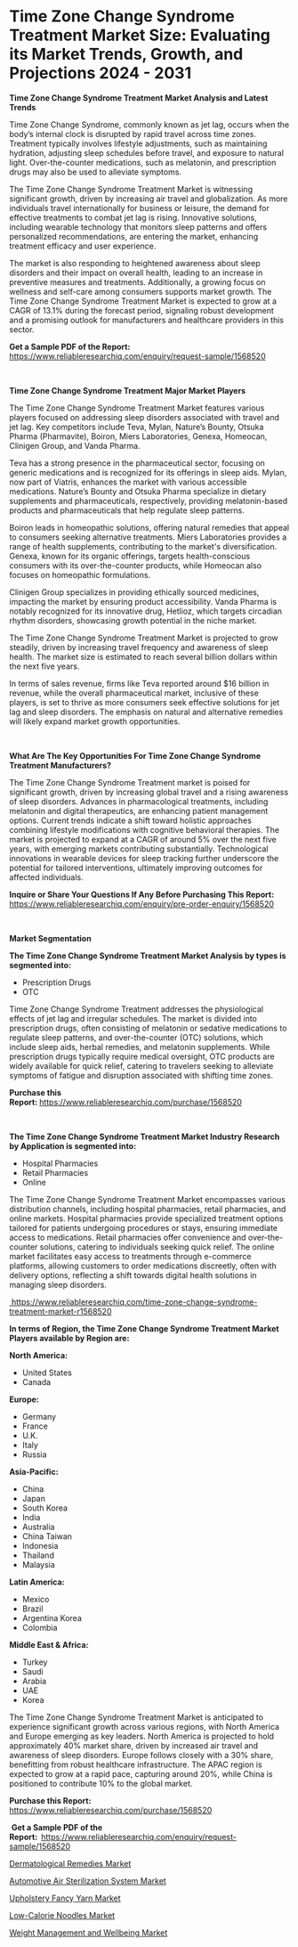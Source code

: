 <p><h1>Time Zone Change Syndrome Treatment Market Size: Evaluating its Market Trends, Growth, and Projections 2024 - 2031</h1></p><p><strong>Time Zone Change Syndrome Treatment Market Analysis and Latest Trends</strong></p>
<p><p>Time Zone Change Syndrome, commonly known as jet lag, occurs when the body’s internal clock is disrupted by rapid travel across time zones. Treatment typically involves lifestyle adjustments, such as maintaining hydration, adjusting sleep schedules before travel, and exposure to natural light. Over-the-counter medications, such as melatonin, and prescription drugs may also be used to alleviate symptoms.</p><p>The Time Zone Change Syndrome Treatment Market is witnessing significant growth, driven by increasing air travel and globalization. As more individuals travel internationally for business or leisure, the demand for effective treatments to combat jet lag is rising. Innovative solutions, including wearable technology that monitors sleep patterns and offers personalized recommendations, are entering the market, enhancing treatment efficacy and user experience.</p><p>The market is also responding to heightened awareness about sleep disorders and their impact on overall health, leading to an increase in preventive measures and treatments. Additionally, a growing focus on wellness and self-care among consumers supports market growth. The Time Zone Change Syndrome Treatment Market is expected to grow at a CAGR of 13.1% during the forecast period, signaling robust development and a promising outlook for manufacturers and healthcare providers in this sector.</p></p>
<p><strong>Get a Sample PDF of the Report:&nbsp;</strong> <a href="https://www.reliableresearchiq.com/enquiry/request-sample/1568520?utm_campaign=1136&utm_medium=2&utm_source=Github&utm_content=ia&utm_term=14102024&utm_id=time-zone-change-syndrome-treatment">https://www.reliableresearchiq.com/enquiry/request-sample/1568520</a></p>
<p>&nbsp;</p>
<p><strong>Time Zone Change Syndrome Treatment Major Market Players</strong></p>
<p><p>The Time Zone Change Syndrome Treatment Market features various players focused on addressing sleep disorders associated with travel and jet lag. Key competitors include Teva, Mylan, Nature’s Bounty, Otsuka Pharma (Pharmavite), Boiron, Miers Laboratories, Genexa, Homeocan, Clinigen Group, and Vanda Pharma.</p><p>Teva has a strong presence in the pharmaceutical sector, focusing on generic medications and is recognized for its offerings in sleep aids. Mylan, now part of Viatris, enhances the market with various accessible medications. Nature’s Bounty and Otsuka Pharma specialize in dietary supplements and pharmaceuticals, respectively, providing melatonin-based products and pharmaceuticals that help regulate sleep patterns.</p><p>Boiron leads in homeopathic solutions, offering natural remedies that appeal to consumers seeking alternative treatments. Miers Laboratories provides a range of health supplements, contributing to the market's diversification. Genexa, known for its organic offerings, targets health-conscious consumers with its over-the-counter products, while Homeocan also focuses on homeopathic formulations.</p><p>Clinigen Group specializes in providing ethically sourced medicines, impacting the market by ensuring product accessibility. Vanda Pharma is notably recognized for its innovative drug, Hetlioz, which targets circadian rhythm disorders, showcasing growth potential in the niche market.</p><p>The Time Zone Change Syndrome Treatment Market is projected to grow steadily, driven by increasing travel frequency and awareness of sleep health. The market size is estimated to reach several billion dollars within the next five years.</p><p>In terms of sales revenue, firms like Teva reported around $16 billion in revenue, while the overall pharmaceutical market, inclusive of these players, is set to thrive as more consumers seek effective solutions for jet lag and sleep disorders. The emphasis on natural and alternative remedies will likely expand market growth opportunities.</p></p>
<p>&nbsp;</p>
<p><strong>What Are The Key Opportunities For Time Zone Change Syndrome Treatment Manufacturers?</strong></p>
<p><p>The Time Zone Change Syndrome Treatment market is poised for significant growth, driven by increasing global travel and a rising awareness of sleep disorders. Advances in pharmacological treatments, including melatonin and digital therapeutics, are enhancing patient management options. Current trends indicate a shift toward holistic approaches combining lifestyle modifications with cognitive behavioral therapies. The market is projected to expand at a CAGR of around 5% over the next five years, with emerging markets contributing substantially. Technological innovations in wearable devices for sleep tracking further underscore the potential for tailored interventions, ultimately improving outcomes for affected individuals.</p></p>
<p><strong>Inquire or Share Your Questions If Any Before Purchasing This Report:</strong> <a href="https://www.reliableresearchiq.com/enquiry/pre-order-enquiry/1568520?utm_campaign=1136&utm_medium=2&utm_source=Github&utm_content=ia&utm_term=14102024&utm_id=time-zone-change-syndrome-treatment">https://www.reliableresearchiq.com/enquiry/pre-order-enquiry/1568520</a></p>
<p>&nbsp;</p>
<p><strong>Market Segmentation</strong></p>
<p><strong>The Time Zone Change Syndrome Treatment Market Analysis by types is segmented into:</strong></p>
<p><ul><li>Prescription Drugs</li><li>OTC</li></ul></p>
<p><p>Time Zone Change Syndrome Treatment addresses the physiological effects of jet lag and irregular schedules. The market is divided into prescription drugs, often consisting of melatonin or sedative medications to regulate sleep patterns, and over-the-counter (OTC) solutions, which include sleep aids, herbal remedies, and melatonin supplements. While prescription drugs typically require medical oversight, OTC products are widely available for quick relief, catering to travelers seeking to alleviate symptoms of fatigue and disruption associated with shifting time zones.</p></p>
<p><strong>Purchase this Report:&nbsp;</strong><a href="https://www.reliableresearchiq.com/purchase/1568520?utm_campaign=1136&utm_medium=2&utm_source=Github&utm_content=ia&utm_term=14102024&utm_id=time-zone-change-syndrome-treatment">https://www.reliableresearchiq.com/purchase/1568520</a></p>
<p>&nbsp;</p>
<p><strong>The Time Zone Change Syndrome Treatment Market Industry Research by Application is segmented into:</strong></p>
<p><ul><li>Hospital Pharmacies</li><li>Retail Pharmacies</li><li>Online</li></ul></p>
<p><p>The Time Zone Change Syndrome Treatment Market encompasses various distribution channels, including hospital pharmacies, retail pharmacies, and online markets. Hospital pharmacies provide specialized treatment options tailored for patients undergoing procedures or stays, ensuring immediate access to medications. Retail pharmacies offer convenience and over-the-counter solutions, catering to individuals seeking quick relief. The online market facilitates easy access to treatments through e-commerce platforms, allowing customers to order medications discreetly, often with delivery options, reflecting a shift towards digital health solutions in managing sleep disorders.</p></p>
<p><a href="https://www.reliableresearchiq.com/time-zone-change-syndrome-treatment-market-r1568520?utm_campaign=1136&utm_medium=2&utm_source=Github&utm_content=ia&utm_term=14102024&utm_id=time-zone-change-syndrome-treatment">&nbsp;https://www.reliableresearchiq.com/time-zone-change-syndrome-treatment-market-r1568520</a></p>
<p><strong>In terms of Region, the Time Zone Change Syndrome Treatment Market Players available by Region are:</strong></p>
<p>
    <p> <strong> North America: </strong>
        <ul>
            <li>United States</li>
            <li>Canada</li>
        </ul>
        </p> 
    <p> <strong> Europe: </strong>
        <ul>
            <li>Germany</li>
            <li>France</li>
            <li>U.K.</li>
            <li>Italy</li>
            <li>Russia</li>
        </ul>
        </p> 
    <p> <strong> Asia-Pacific: </strong>
        <ul>
            <li>China</li>
            <li>Japan</li>
            <li>South Korea</li>
            <li>India</li>
            <li>Australia</li>
            <li>China Taiwan</li>
            <li>Indonesia</li>
            <li>Thailand</li>
            <li>Malaysia</li>
        </ul>
        </p> 
    <p> <strong> Latin America: </strong>
        <ul>
            <li>Mexico</li>
            <li>Brazil</li>
            <li>Argentina Korea</li>
            <li>Colombia</li>
        </ul>
        </p> 
    <p> <strong> Middle East & Africa: </strong>
        <ul>
            <li>Turkey</li>
            <li>Saudi</li>
            <li>Arabia</li>
            <li>UAE</li>
            <li>Korea</li>
        </ul>
    </p>
    </p>
<p><p>The Time Zone Change Syndrome Treatment Market is anticipated to experience significant growth across various regions, with North America and Europe emerging as key leaders. North America is projected to hold approximately 40% market share, driven by increased air travel and awareness of sleep disorders. Europe follows closely with a 30% share, benefitting from robust healthcare infrastructure. The APAC region is expected to grow at a rapid pace, capturing around 20%, while China is positioned to contribute 10% to the global market.</p></p>
<p><strong>Purchase this Report: </strong><a href="https://www.reliableresearchiq.com/purchase/1568520?utm_campaign=1136&utm_medium=2&utm_source=Github&utm_content=ia&utm_term=14102024&utm_id=time-zone-change-syndrome-treatment">https://www.reliableresearchiq.com/purchase/1568520</a></p>
<p>&nbsp;<strong>Get a Sample PDF of the Report:&nbsp;&nbsp;</strong><a href="https://www.reliableresearchiq.com/enquiry/request-sample/1568520?utm_campaign=1136&utm_medium=2&utm_source=Github&utm_content=ia&utm_term=14102024&utm_id=time-zone-change-syndrome-treatment">https://www.reliableresearchiq.com/enquiry/request-sample/1568520</a></p>
<p><strong></strong></p>
<p><p><a href="https://github.com/tewellnudorennk/Market-Research-Report-List-1/blob/main/dermatological-remedies-market.md?utm_campaign=1136&utm_medium=2&utm_source=Github&utm_content=ia&utm_term=14102024&utm_id=time-zone-change-syndrome-treatment">Dermatological Remedies Market</a></p><p><a href="https://www.linkedin.com/pulse/strategic-market-insights-global-automotive-air-sterilization-h75ke?trk=public_post_embed_feed-article-content&utm_campaign=1136&utm_medium=2&utm_source=Github&utm_content=ia&utm_term=14102024&utm_id=time-zone-change-syndrome-treatment">Automotive Air Sterilization System Market</a></p><p><a href="https://www.linkedin.com/pulse/upholstery-fancy-yarn-market-size-share-competitive-7bzze?trk=public_post_embed_feed-article-content&utm_campaign=1136&utm_medium=2&utm_source=Github&utm_content=ia&utm_term=14102024&utm_id=time-zone-change-syndrome-treatment">Upholstery Fancy Yarn Market</a></p><p><a href="https://www.linkedin.com/pulse/comprehensive-low-calorie-noodles-market-report-regional-oerre?trk=public_post_embed_feed-article-content&utm_campaign=1136&utm_medium=2&utm_source=Github&utm_content=ia&utm_term=14102024&utm_id=time-zone-change-syndrome-treatment">Low-Calorie Noodles Market</a></p><p><a href="https://github.com/lavenaz9fufin/Market-Research-Report-List-1/blob/main/weight-management-and-wellbeing-market.md?utm_campaign=1136&utm_medium=2&utm_source=Github&utm_content=ia&utm_term=14102024&utm_id=time-zone-change-syndrome-treatment">Weight Management and Wellbeing Market</a></p></p>